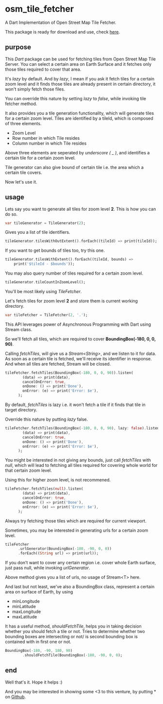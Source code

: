 # osm_tile_fetcher
A Dart Implementation of Open Street Map Tile Fetcher.

This package is ready for download and use, check [here](https://pub.dev/packages/osm_tile_fetcher).

## purpose
This *Dart* package can be used for fetching tiles from Open Street Map Tile Server. You can select a certain area on Earth Surface and it fetches only those tiles required to cover that area.

It's *lazy* by default. And by *lazy*, I mean if you ask it fetch tiles for a certain zoom level and it finds those tiles are already present in certain directory, it won't simply fetch those files. 

You can override this nature by setting *lazy* to *false*, while invoking tile fetcher method.

It also provides you a tile generation functionality, which will generate tiles for a certain zoom level. Tiles are identified by a tileId, which is composed of three elements.

- Zoom Level
- Row number in which Tile resides
- Column number in which Tile resides

Above three elements are seperated by *underscore ( _ )*, and identifies a certain tile for a certain zoom level.

Tile generator can also give bound of certain tile i.e. the area which a certain tile covers.

Now let's use it.

## usage
Lets say you want to generate all tiles for zoom level **2**. This is how you can do so.

```dart
var tileGenerator = TileGenerator(2);
```
Gives you a list of tile identifiers.

```dart
tileGenerator.tilesWithOutExtent().forEach((tileId) => print(tileId));
```

If you want to get bounds of tiles too, try this one.

```dart
tileGenerator.tilesWithExtent().forEach((tileId, bounds) =>
    print('$tileId - $bounds'));
```

You may also query number of tiles required for a certain zoom level.

```dart
tileGenerator.tileCountInZoomLevel();
```
You'll be most likely using *TileFetcher*. 

Let's fetch tiles for zoom level **2** and store them is current working directory.

```dart
var tileFetcher = TileFetcher(2, '.');
```
This API leverages power of Asynchronous Programming with Dart using Stream<T> class.

So we'll fetch all tiles, which are required to cover **BoundingBox(-180, 0, 0, 90)**.

Calling *fetchTiles*, will give us a *Stream\<String>*, and we listen to it for data. As soon as a certain tile is fetched, we'll receive its identifier in response. And when all tiles are fetched, Stream will be closed.

```dart
tileFetcher.fetchTiles(BoundingBox(-180, 0, 0, 90)).listen(
        (data) => print(data),
        cancelOnError: true,
        onDone: () => print('Done'),
        onError: (e) => print('Error: $e'),
      );
```

By default, *fetchTiles* is lazy i.e. it won't fetch a tile if it finds that tile in target directory.

Override this nature by putting *lazy* false.

```dart
tileFetcher.fetchTiles(BoundingBox(-180, 0, 0, 90), lazy: false).listen(
        (data) => print(data),
        cancelOnError: true,
        onDone: () => print('Done'),
        onError: (e) => print('Error: $e'),
      );
```
You might be interested in not giving any bounds, just call *fetchTiles* with *null*, which will lead to fetching all tiles required for covering whole world for that certain zoom level.

Using this for higher zoom level, is not recommened.

```dart
tileFetcher.fetchTiles(null).listen(
        (data) => print(data),
        cancelOnError: true,
        onDone: () => print('Done'),
        onError: (e) => print('Error: $e'),
      );
```

Always try fetching those tiles which are required for current viewport.

Sometimes, you may be interested in generating urls for a certain zoom level.

```dart
tileFetcher
      .urlGenerator(BoundingBox(-180, -90, 0, 0))
      .forEach((String url) => print(url));
```

If you don't want to cover any certain region i.e. cover whole Earth surface, just pass null, while invoking *urlGenerator*.

Above method gives you a list of urls, no usage of Stream\<T> here.

And last but not least, we've also a BoundingBox class, represent a certain area on surface of Earth, by using 

- minLongitude
- minLatitude
- maxLongitude
- maxLatitude

It has a useful method, *shouldFetchTile*, helps you in taking decision whether you should fetch a tile or not. 
Tries to determine whether two bounding boxes are intersecting or not/ is second bounding box is contained with in first one or not.

```dart
BoundingBox(-180, -90, 180, 90)
        .shouldFetchTile(BoundingBox(-180, -90, 0, 0);
```

## end
Well that's it. Hope it helps :)

And you may be interested in showing some <3 to this venture, by putting * on [Github](https://github.com/itzmeanjan/osm_tile_fetcher).